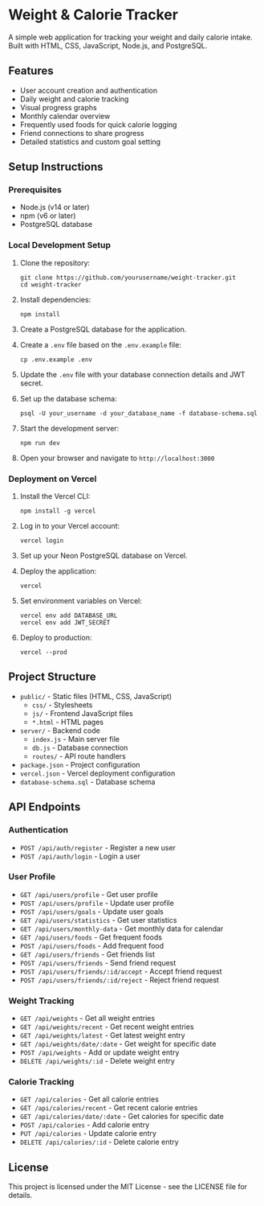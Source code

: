 # Weight & Calorie Tracker

A simple web application for tracking your weight and daily calorie intake. Built with HTML, CSS, JavaScript, Node.js, and PostgreSQL.

## Features

- User account creation and authentication
- Daily weight and calorie tracking
- Visual progress graphs
- Monthly calendar overview
- Frequently used foods for quick calorie logging
- Friend connections to share progress
- Detailed statistics and custom goal setting

## Setup Instructions

### Prerequisites

- Node.js (v14 or later)
- npm (v6 or later)
- PostgreSQL database

### Local Development Setup

1. Clone the repository:
   ```
   git clone https://github.com/yourusername/weight-tracker.git
   cd weight-tracker
   ```

2. Install dependencies:
   ```
   npm install
   ```

3. Create a PostgreSQL database for the application.

4. Create a `.env` file based on the `.env.example` file:
   ```
   cp .env.example .env
   ```

5. Update the `.env` file with your database connection details and JWT secret.

6. Set up the database schema:
   ```
   psql -U your_username -d your_database_name -f database-schema.sql
   ```

7. Start the development server:
   ```
   npm run dev
   ```

8. Open your browser and navigate to `http://localhost:3000`

### Deployment on Vercel

1. Install the Vercel CLI:
   ```
   npm install -g vercel
   ```

2. Log in to your Vercel account:
   ```
   vercel login
   ```

3. Set up your Neon PostgreSQL database on Vercel.

4. Deploy the application:
   ```
   vercel
   ```

5. Set environment variables on Vercel:
   ```
   vercel env add DATABASE_URL
   vercel env add JWT_SECRET
   ```

6. Deploy to production:
   ```
   vercel --prod
   ```

## Project Structure

- `public/` - Static files (HTML, CSS, JavaScript)
  - `css/` - Stylesheets
  - `js/` - Frontend JavaScript files
  - `*.html` - HTML pages
- `server/` - Backend code
  - `index.js` - Main server file
  - `db.js` - Database connection
  - `routes/` - API route handlers
- `package.json` - Project configuration
- `vercel.json` - Vercel deployment configuration
- `database-schema.sql` - Database schema

## API Endpoints

### Authentication
- `POST /api/auth/register` - Register a new user
- `POST /api/auth/login` - Login a user

### User Profile
- `GET /api/users/profile` - Get user profile
- `POST /api/users/profile` - Update user profile
- `POST /api/users/goals` - Update user goals
- `GET /api/users/statistics` - Get user statistics
- `GET /api/users/monthly-data` - Get monthly data for calendar
- `GET /api/users/foods` - Get frequent foods
- `POST /api/users/foods` - Add frequent food
- `GET /api/users/friends` - Get friends list
- `POST /api/users/friends` - Send friend request
- `POST /api/users/friends/:id/accept` - Accept friend request
- `POST /api/users/friends/:id/reject` - Reject friend request

### Weight Tracking
- `GET /api/weights` - Get all weight entries
- `GET /api/weights/recent` - Get recent weight entries
- `GET /api/weights/latest` - Get latest weight entry
- `GET /api/weights/date/:date` - Get weight for specific date
- `POST /api/weights` - Add or update weight entry
- `DELETE /api/weights/:id` - Delete weight entry

### Calorie Tracking
- `GET /api/calories` - Get all calorie entries
- `GET /api/calories/recent` - Get recent calorie entries
- `GET /api/calories/date/:date` - Get calories for specific date
- `POST /api/calories` - Add calorie entry
- `PUT /api/calories` - Update calorie entry
- `DELETE /api/calories/:id` - Delete calorie entry

## License

This project is licensed under the MIT License - see the LICENSE file for details.